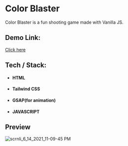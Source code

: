 # Color Blaster

Color Blaster is a fun shooting game made with Vanilla JS.  

## Demo Link:

[Click here](https://color-blaster-by-aravind-maddala.netlify.app/)

## Tech / Stack:

*  #### HTML
* #### Tailwind CSS
* #### GSAP(for animation)
* #### JAVASCRIPT



## Preview

![scrnli_6_14_2021_11-09-45 PM](https://user-images.githubusercontent.com/67595212/121935046-9f200980-cd65-11eb-88ab-b3fe9ad560ba.png)
